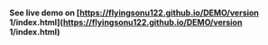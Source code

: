 #### See live demo on [https://flyingsonu122.github.io/DEMO/version 1/index.html](https://flyingsonu122.github.io/DEMO/version 1/index.html)

